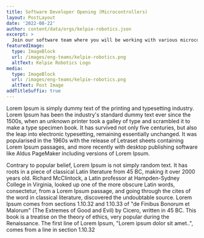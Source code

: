 ```yaml
---
title: Software Developer Opening (Microcontrollers)
layout: PostLayout
date: '2022-08-22'
author: content/data/orgs/kelpie-robotics.json
excerpt: >
  Join our software team where you will be working with various microcontrollers, as well as setting up the software suites on the topside, and ROV computers.
featuredImage:
  type: ImageBlock
  url: /images/eng-teams/kelpie-robotics.png
  altText: Kelpie Robotics Logo
media:
  type: ImageBlock
  url: /images/eng-teams/kelpie-robotics.png
  altText: Post Image
addTitleSuffix: true
---
```


Lorem Ipsum is simply dummy text of the printing and typesetting industry. Lorem Ipsum has been the industry's standard dummy text ever since the 1500s, when an unknown printer took a galley of type and scrambled it to make a type specimen book. It has survived not only five centuries, but also the leap into electronic typesetting, remaining essentially unchanged. It was popularised in the 1960s with the release of Letraset sheets containing Lorem Ipsum passages, and more recently with desktop publishing software like Aldus PageMaker including versions of Lorem Ipsum.

Contrary to popular belief, Lorem Ipsum is not simply random text. It has roots in a piece of classical Latin literature from 45 BC, making it over 2000 years old. Richard McClintock, a Latin professor at Hampden-Sydney College in Virginia, looked up one of the more obscure Latin words, consectetur, from a Lorem Ipsum passage, and going through the cites of the word in classical literature, discovered the undoubtable source. Lorem Ipsum comes from sections 1.10.32 and 1.10.33 of "de Finibus Bonorum et Malorum" (The Extremes of Good and Evil) by Cicero, written in 45 BC. This book is a treatise on the theory of ethics, very popular during the Renaissance. The first line of Lorem Ipsum, "Lorem ipsum dolor sit amet..", comes from a line in section 1.10.32
